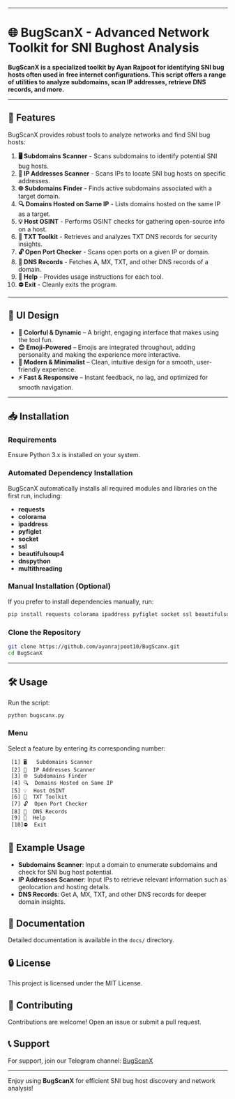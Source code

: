 
---

# 🌐 BugScanX - Advanced Network Toolkit for SNI Bughost Analysis


**BugScanX is a specialized toolkit by Ayan Rajpoot for identifying SNI bug hosts often used in free internet configurations. This script offers a range of utilities to analyze subdomains, scan IP addresses, retrieve DNS records, and more.**

--- 

## 🚀 Features
BugScanX provides robust tools to analyze networks and find SNI bug hosts:

1. **🖥️ Subdomains Scanner** - Scans subdomains to identify potential SNI bug hosts.
2. **📡 IP Addresses Scanner** - Scans IPs to locate SNI bug hosts on specific addresses.
3. **🌐 Subdomains Finder** - Finds active subdomains associated with a target domain.
4. **🔍 Domains Hosted on Same IP** - Lists domains hosted on the same IP as a target.
5. **💡 Host OSINT** - Performs OSINT checks for gathering open-source info on a host.
6. **🧰 TXT Toolkit** - Retrieves and analyzes TXT DNS records for security insights.
7. **🔓 Open Port Checker** - Scans open ports on a given IP or domain.
8. **📜 DNS Records** - Fetches A, MX, TXT, and other DNS records of a domain.
9. **📖 Help** - Provides usage instructions for each tool.
10. **⛔ Exit** - Cleanly exits the program.

---

## 🎨 UI Design

- **🌈 Colorful & Dynamic** – A bright, engaging interface that makes using the tool fun.  
- **😊 Emoji-Powered** – Emojis are integrated throughout, adding personality and making the experience more interactive.  
- **🚀 Modern & Minimalist** – Clean, intuitive design for a smooth, user-friendly experience.  
- **⚡ Fast & Responsive** – Instant feedback, no lag, and optimized for smooth navigation.

---

## 📥 Installation

### Requirements
Ensure Python 3.x is installed on your system.

### Automated Dependency Installation
BugScanX automatically installs all required modules and libraries on the first run, including:
- **requests**
- **colorama**
- **ipaddress**
- **pyfiglet**
- **socket**
- **ssl**
- **beautifulsoup4**
- **dnspython**
- **multithreading**

### Manual Installation (Optional)
If you prefer to install dependencies manually, run:
```bash
pip install requests colorama ipaddress pyfiglet socket ssl beautifulsoup4 dnspython multithreading
```

### Clone the Repository
```bash
git clone https://github.com/ayanrajpoot10/BugScanx.git
cd BugScanX
```

--- 


## 🛠️ Usage
Run the script:
```bash
python bugscanx.py
```

### Menu
Select a feature by entering its corresponding number:
```plaintext
 [1] 🖥️   Subdomains Scanner 
 [2] 📡  IP Addresses Scanner
 [3] 🌐  Subdomains Finder
 [4] 🔍  Domains Hosted on Same IP
 [5] 💡  Host OSINT 
 [6] 🧰  TXT Toolkit
 [7] 🔓  Open Port Checker
 [8] 📜  DNS Records
 [9] 📖  Help
 [10]⛔  Exit
```

## 📂 Example Usage
- **Subdomains Scanner**: Input a domain to enumerate subdomains and check for SNI bug host potential.
- **IP Addresses Scanner**: Input IPs to retrieve relevant information such as geolocation and hosting details.
- **DNS Records**: Get A, MX, TXT, and other DNS records for deeper domain insights.

## 📘 Documentation
Detailed documentation is available in the `docs/` directory.

## 🔒 License
This project is licensed under the MIT License.

## 🤝 Contributing
Contributions are welcome! Open an issue or submit a pull request.

## 📞 Support
For support, join our Telegram channel: [BugScanX](https://t.me/BugScanX)

---

Enjoy using **BugScanX** for efficient SNI bug host discovery and network analysis!
